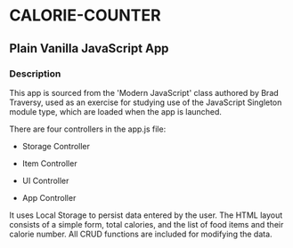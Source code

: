 # CALORIE-COUNTER

## Plain Vanilla JavaScript App

### Description

This app is sourced from the 'Modern JavaScript' class authored by Brad Traversy, used as an exercise for studying use of the JavaScript Singleton module type, which are loaded when the app is launched.

There are four controllers in the app.js file:

* Storage Controller
  
* Item Controller

* UI Controller

* App Controller

It uses Local Storage to persist data entered by the user. The HTML layout consists of a simple form, total calories, and the list of food items and their calorie number. All CRUD functions are included for modifying the data.